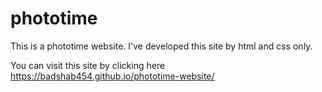 # phototime

This is a phototime website. I've developed this site by html and css only.

You can visit this site by clicking here https://badshab454.github.io/phototime-website/
